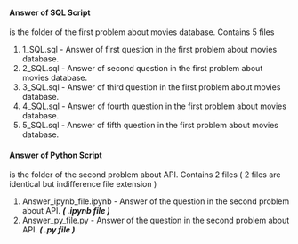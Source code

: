 #### **Answer of SQL Script**
is the folder of the first problem about movies database.
Contains 5 files
1. 1_SQL.sql - Answer of first question in the first problem about movies database.
2. 2_SQL.sql - Answer of second question in the first problem about movies database.
3. 3_SQL.sql - Answer of third question in the first problem about movies database.
4. 4_SQL.sql - Answer of fourth question in the first problem about movies database.
5. 5_SQL.sql - Answer of fifth question in the first problem about movies database.

#### **Answer of Python Script**
is the folder of the second problem about API.
Contains 2 files ( 2 files are identical but indifference file extension )
1. Answer_ipynb_file.ipynb - Answer of the question in the second problem about API. ***( .ipynb file )***
2. Answer_py_file.py - Answer of the question in the second problem about API. ***( .py file )***
